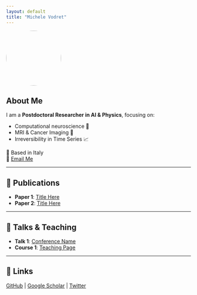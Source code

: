 ```yaml
---
layout: default
title: "Michele Vodret"
---
```


<img src="assets/images/profile.jpg" width="150" style="border-radius: 50%">

## About Me
I am a **Postdoctoral Researcher in AI & Physics**, focusing on:
- Computational neuroscience 🧠
- MRI & Cancer Imaging 🏥
- Irreversibility in Time Series 📈

📍 Based in Italy  
📧 [Email Me](mailto:your-email@example.com)  

---

## 📂 Publications
- **Paper 1**: [Title Here](#)
- **Paper 2**: [Title Here](#)

---

## 🎤 Talks & Teaching
- **Talk 1**: [Conference Name](#)
- **Course 1**: [Teaching Page](#)

---

## 🔗 Links
[GitHub](https://github.com/mvodret) | [Google Scholar](#) | [Twitter](#)
